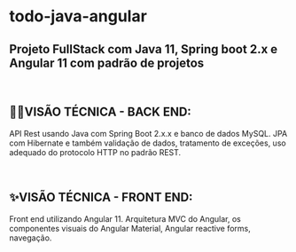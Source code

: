 # todo-java-angular

<div>

<h2>Projeto FullStack com Java 11, Spring boot 2.x e Angular 11 com padrão de projetos</h2>
<br>
<h2>🐱‍👤VISÃO TÉCNICA - BACK END:</h2>
<p>API Rest usando Java com Spring Boot 2.x.x e banco de dados MySQL. JPA com Hibernate e também validação de dados, tratamento de exceções, uso adequado do protocolo HTTP no padrão REST.</p>
<br>
<h2>✨VISÃO TÉCNICA - FRONT END:</h2>
<p>Front end utilizando Angular 11. Arquitetura MVC do Angular, os componentes visuais do Angular Material, Angular reactive forms, navegação.</p>
<br>
</div>
